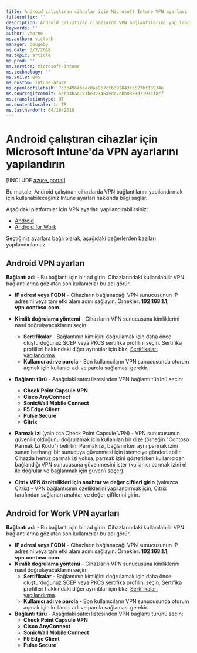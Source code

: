 ```yaml
---
title: Android çalıştıran cihazlar için Microsoft Intune VPN ayarları
titlesuffix: ''
description: Android çalıştıran cihazlarda VPN bağlantılarını yapılandırmak için kullanabileceğiniz Intune ayarları hakkında bilgi edinin
keywords: ''
author: vhorne
ms.author: victorh
manager: dougeby
ms.date: 3/2/2018
ms.topic: article
ms.prod: ''
ms.service: microsoft-intune
ms.technology: ''
ms.suite: ems
ms.custom: intune-azure
ms.openlocfilehash: 7c3b4964baec0ae957cfb392843ce527bf13934e
ms.sourcegitcommit: 5eba4bad151be32346aedc7cbb0333d71934f8cf
ms.translationtype: HT
ms.contentlocale: tr-TR
ms.lasthandoff: 04/16/2018
---
```

# <a name="configure-vpn-settings-in-microsoft-intune-for-devices-running-android"></a>Android çalıştıran cihazlar için Microsoft Intune'da VPN ayarlarını yapılandırın 

[!INCLUDE [azure_portal](./includes/azure_portal.md)]

Bu makale, Android çalıştıran cihazlarda VPN bağlantılarını yapılandırmak için kullanabileceğiniz Intune ayarları hakkında bilgi sağlar.


Aşağıdaki platformlar için VPN ayarları yapılandırabilirsiniz:

- [Android](#android-vpn-settings)
- [Android for Work](#android-for-work-vpn-settings)

Seçtiğiniz ayarlara bağlı olarak, aşağıdaki değerlerden bazıları yapılandırılamaz.

## <a name="android-vpn-settings"></a>Android VPN ayarları
**Bağlantı adı** - Bu bağlantı için bir ad girin. Cihazlarındaki kullanılabilir VPN bağlantılarına göz atan son kullanıcılar bu adı görür.
- **IP adresi veya FQDN** - Cihazların bağlanacağı VPN sunucusunun IP adresini veya tam etki alanı adını sağlayın. Örnekler: **192.168.1.1**, **vpn.contoso.com**.
- **Kimlik doğrulama yöntemi** - Cihazların VPN sunucusuna kimliklerini nasıl doğrulayacaklarını seçin:
    - **Sertifikalar** - Bağlantının kimliğini doğrulamak için daha önce oluşturduğunuz SCEP veya PKCS sertifika profilini seçin. Sertifika profilleri hakkındaki diğer ayrıntılar için bkz. [Sertifikaları yapılandırma](certificates-configure.md).
    - **Kullanıcı adı ve parola** - Son kullanıcıların VPN sunucusunda oturum açmak için kullanıcı adı ve parola sağlaması gerekir.
- **Bağlantı türü** - Aşağıdaki satıcı listesinden VPN bağlantı türünü seçin:
    - **Check Point Capsule VPN**
    - **Cisco AnyConnect**
    - **SonicWall Mobile Connect**
    - **F5 Edge Client**
    - **Pulse Secure**
    - **Citrix**

- **Parmak izi** (yalnızca Check Point Capsule VPN) - VPN sunucusunun güvenilir olduğunu doğrulamak için kullanılan bir dize (örneğin "Contoso Parmak İzi Kodu") belirtin. Parmak izi, bağlanırken aynı parmak izini sunan herhangi bir sunucuya güvenmesi için istemciye gönderilebilir. Cihazda henüz parmak izi yoksa, parmak izini gösterirken kullanıcıdan bağlandığı VPN sunucusuna güvenmesini ister (kullanıcı parmak izini el ile doğrular ve bağlanmak için güven’i seçer).
- **Citrix VPN öznitelikleri için anahtar ve değer çiftleri girin** (yalnızca Citrix) - VPN bağlantısının özelliklerini yapılandırmak için, Citrix tarafından sağlanan anahtar ve değer çiftlerini girin.

## <a name="android-for-work-vpn-settings"></a>Android for Work VPN ayarları

**Bağlantı adı** - Bu bağlantı için bir ad girin. Cihazlarındaki kullanılabilir VPN bağlantılarına göz atan son kullanıcılar bu adı görür.
- **IP adresi veya FQDN** - Cihazların bağlanacağı VPN sunucusunun IP adresini veya tam etki alanı adını sağlayın. Örnekler: **192.168.1.1**, **vpn.contoso.com**.
- **Kimlik doğrulama yöntemi** - Cihazların VPN sunucusuna kimliklerini nasıl doğrulayacaklarını seçin:
    - **Sertifikalar** - Bağlantının kimliğini doğrulamak için daha önce oluşturduğunuz SCEP veya PKCS sertifika profilini seçin. Sertifika profilleri hakkındaki diğer ayrıntılar için bkz. [Sertifikaları yapılandırma](certificates-configure.md).
    - **Kullanıcı adı ve parola** - Son kullanıcıların VPN sunucusunda oturum açmak için kullanıcı adı ve parola sağlaması gerekir.
- **Bağlantı türü** - Aşağıdaki satıcı listesinden VPN bağlantı türünü seçin:
    - **Check Point Capsule VPN**
    - **Cisco AnyConnect**
    - **SonicWall Mobile Connect**
    - **F5 Edge Client**
    - **Pulse Secure**

